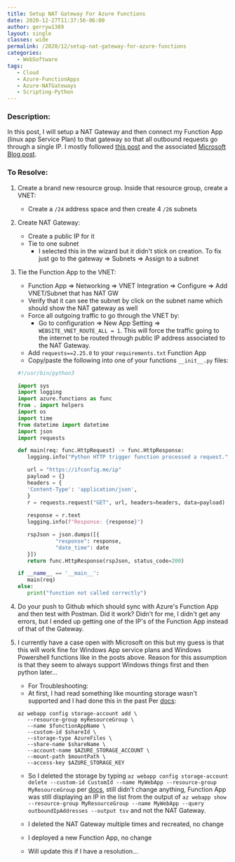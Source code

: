 ```yaml
---
title: Setup NAT Gateway For Azure Functions
date: 2020-12-27T11:37:56-06:00
author: gerryw1389
layout: single
classes: wide
permalink: /2020/12/setup-nat-gateway-for-azure-functions
categories:
   - WebSoftware
tags:
   - Cloud
   - Azure-FunctionApps
   - Azure-NATGateways
   - Scripting-Python
---
```

<!--more-->

### Description:

In this post, I will setup a NAT Gateway and then connect my Function App (linux app Service Plan) to that gateway so that all outbound requests go through a single IP. I mostly followed [this post](https://notetoself.tech/2020/11/21/azure-functions-with-a-static-outbound-ip-address/) and the associated [Microsoft Blog post](https://azure.github.io/AppService/2020/11/15/web-app-nat-gateway.html).

### To Resolve:

1. Create a brand new resource group. Inside that resource group, create a VNET:
   - Create a `/24` address space and then create 4 `/26` subnets

2. Create NAT Gateway:
   - Create a public IP for it
   - Tie to one subnet
     - I selected this in the wizard but it didn't stick on creation. To fix just go to the gateway => Subnets => Assign to a subnet

3. Tie the Function App to the VNET:
   - Function App => Networking => VNET Integration => Configure => Add VNET/Subnet that has NAT GW
   - Verify that it can see the subnet by click on the subnet name which should show the NAT gateway as well
   - Force all outgoing traffic to go through the VNET by:
     - Go to configuration => New App Setting => `WEBSITE_VNET_ROUTE_ALL = 1`. This will force the traffic going to the internet to be routed through public IP address associated to the NAT Gateway.
   - Add `requests==2.25.0` to your `requirements.txt` Function App
   - Copy/paste the following into one of your functions `__init__.py` files:

   ```python
   #!/usr/bin/python3

   import sys
   import logging
   import azure.functions as func
   from . import helpers
   import os
   import time
   from datetime import datetime
   import json
   import requests

   def main(req: func.HttpRequest) -> func.HttpResponse:
      logging.info("Python HTTP trigger function processed a request.")

      url = "https://ifconfig.me/ip"
      payload = {}
      headers = {
      'Content-Type': 'application/json',
      }
      r = requests.request("GET", url, headers=headers, data=payload)
      
      response = r.text
      logging.info(f"Response: {response}")

      rspJson = json.dumps([{ 
               "response": response,
               "date_time": date 
      }])
      return func.HttpResponse(rspJson, status_code=200)

   if __name__ == '__main__':
      main(req)
   else:
      print("function not called correctly")
   ```

4. Do your push to Github which should sync with Azure's Function App and then test with Postman. Did it work? Didn't for me, I didn't get any errors, but I ended up getting one of the IP's of the Function App instead of that of the Gateway.

5. I currently have a case open with Microsoft on this but my guess is that this will work fine for Windows App service plans and Windows Powershell functions like in the posts above. Reason for this assumption is that they seem to always support Windows things first and then python later...

   - For Troubleshooting:
   - At first, I had read something like mounting storage wasn't supported and I had done this in the past Per [docs](https://docs.microsoft.com/en-us/azure/azure-functions/scripts/functions-cli-mount-files-storage-linux):

   ```shell
   az webapp config storage-account add \
      --resource-group myResourceGroup \
      --name $functionAppName \
      --custom-id $shareId \
      --storage-type AzureFiles \
      --share-name $shareName \
      --account-name $AZURE_STORAGE_ACCOUNT \
      --mount-path $mountPath \
      --access-key $AZURE_STORAGE_KEY
   ```

   - So I deleted the storage by typing `az webapp config storage-account delete --custom-id CustomId --name MyWebApp --resource-group MyResourceGroup` per [docs](https://docs.microsoft.com/en-us/cli/azure/webapp/config/storage-account?view=azure-cli-latest#az_webapp_config_storage_account_delete), still didn't change anything, Function App was still displaying an IP in the list from the output of `az webapp show --resource-group MyResourceGroup --name MyWebApp --query outboundIpAddresses --output tsv` and not the NAT Gateway.

   - I deleted the NAT Gateway multiple times and recreated, no change
   - I deployed a new Function App, no change
   - Will update this if I have a resolution...
